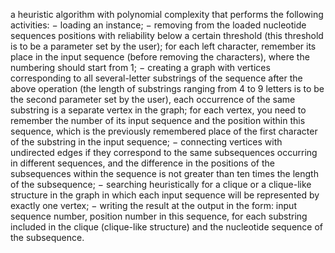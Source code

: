 a heuristic algorithm with polynomial complexity that performs the following activities:
− loading an instance;
− removing from the loaded nucleotide sequences positions with reliability below a certain threshold (this threshold is to be a parameter set by the user); for each left character, remember its place in the input sequence (before removing the characters), where the numbering should start from 1;
− creating a graph with vertices corresponding to all several-letter substrings of the sequence after the above operation (the length of substrings ranging from 4 to 9 letters is to be the second parameter set by the user), each occurrence of the same substring is a separate vertex in the graph; for each vertex, you need to remember the number of its input sequence and the position within this sequence, which is the previously remembered place of the first character of the substring in the input sequence;
− connecting vertices with undirected edges if they correspond to the same subsequences occurring in different sequences, and the difference in the positions of the subsequences within the sequence is not greater than ten times the length of the subsequence;
− searching heuristically for a clique or a clique-like structure in the graph in which each input sequence will be represented by exactly one vertex;
− writing the result at the output in the form: input sequence number, position number in this sequence, for each substring included in the clique (clique-like structure) and the nucleotide sequence of the subsequence.
